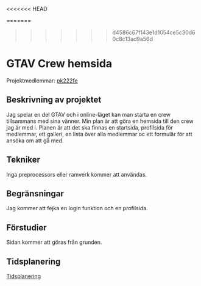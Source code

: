 <<<<<<< HEAD

=======
>>>>>>> d4586c67f143e1d1054ce5c30d60c8c13ad9a56d
# GTAV Crew hemsida
Projektmedlemmar: 
[pk222fe](https://github.com/pk222fe)

## Beskrivning av projektet
Jag spelar en del GTAV och i online-läget kan man starta en crew tillsammans med sina vänner. Min plan är att göra en hemsida till den crew jag är med i.
Planen är att det ska finnas en startsida, profilsida för medlemmar, ett galleri, en lista över alla medlemmar oc ett formulär för att ansöka om att gå med.

## Tekniker
Inga preprocessors eller ramverk kommer att användas.

## Begränsningar
Jag kommer att fejka en login funktion och en profilsida.

## Förstudier
Sidan kommer att göras från grunden.

## Tidsplanering
[Tidsplanering](https://docs.google.com/spreadsheet/ccc?key=0AmOmxlbRntUPdEhHUnVPcFI0Um9mVWllSlVXLVFOUmc&usp=sharing)

